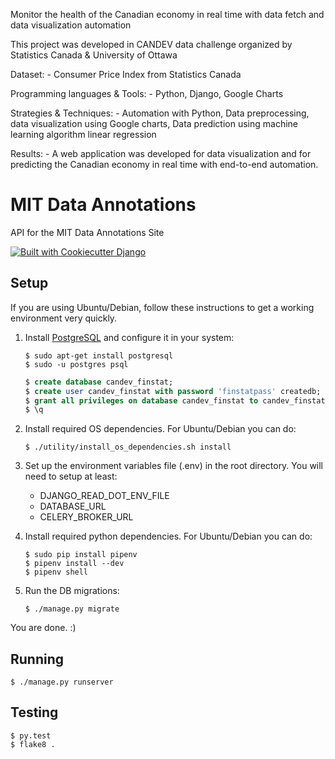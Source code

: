 Monitor the health of the Canadian economy in real time with data fetch and data visualization automation

This project was developed in CANDEV data challenge organized by Statistics Canada & University of Ottawa

Dataset: - Consumer Price Index from Statistics Canada

Programming languages & Tools: - Python, Django, Google Charts

Strategies & Techniques: - Automation with Python, Data preprocessing, data visualization using Google charts, Data prediction using machine learning algorithm linear regression

Results: - A web application was developed for data visualization and for predicting the Canadian economy in real time with end-to-end automation.



# MIT Data Annotations

API for the MIT Data Annotations Site

[![Built with Cookiecutter Django](https://img.shields.io/badge/built%20with-Cookiecutter%20Django-ff69b4.svg)](https://github.com/pydanny/cookiecutter-django/)

## Setup

If you are using Ubuntu/Debian, follow these instructions to get a working environment very quickly.

1. Install [PostgreSQL](http://www.postgresql.org/) and configure it in your system:

    ``` shell
    $ sudo apt-get install postgresql
    $ sudo -u postgres psql
    ```
    ``` sql
    $ create database candev_finstat;
    $ create user candev_finstat with password 'finstatpass' createdb;
    $ grant all privileges on database candev_finstat to candev_finstat;
    $ \q
    ```

2. Install required OS dependencies. For Ubuntu/Debian you can do:

    ``` shell
    $ ./utility/install_os_dependencies.sh install
    ```

3. Set up the environment variables file (.env) in the root directory. You will need to setup at least:
   - DJANGO_READ_DOT_ENV_FILE
   - DATABASE_URL
   - CELERY_BROKER_URL

4. Install required python dependencies. For Ubuntu/Debian you can do:

    ``` shell
    $ sudo pip install pipenv
    $ pipenv install --dev
    $ pipenv shell
    ```

5. Run the DB migrations:

    ``` shell
    $ ./manage.py migrate
    ```

You are done. :)

## Running

``` shell
$ ./manage.py runserver
```

## Testing

``` shell
$ py.test
$ flake8 .
```
